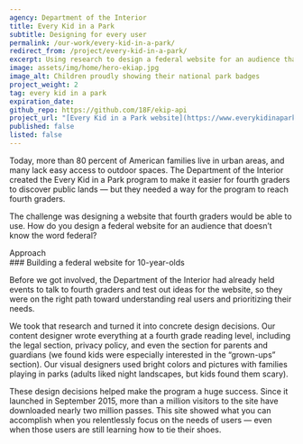 ```yaml
---
agency: Department of the Interior
title: Every Kid in a Park
subtitle: Designing for every user
permalink: /our-work/every-kid-in-a-park/
redirect_from: /project/every-kid-in-a-park/
excerpt: Using research to design a federal website for an audience that doesn’t know the word federal.
image: assets/img/home/hero-ekiap.jpg
image_alt: Children proudly showing their national park badges
project_weight: 2
tag: every kid in a park
expiration_date:
github_repo: https://github.com/18F/ekip-api
project_url: "[Every Kid in a Park website](https://www.everykidinapark.gov)"
published: false
listed: false
---
```


Today, more than 80 percent of American families live in urban areas, and many lack easy access to outdoor spaces. The Department of the Interior created the Every Kid in a Park program to make it easier for fourth graders to discover public lands — but they needed a way for the program to reach fourth graders.

The challenge was designing a website that fourth graders would be able to use. How do you design a federal website for an audience that doesn’t know the word federal?

<div class="case-study-preheader margin-top-6">Approach</div>
### Building a federal website for 10-year-olds

Before we got involved, the Department of the Interior had already held events to talk to fourth graders and test out ideas for the website, so they were on the right path toward understanding real users and prioritizing their needs.

We took that research and turned it into concrete design decisions. Our content designer wrote everything at a fourth grade reading level, including the legal section, privacy policy, and even the section for parents and guardians (we found kids were especially interested in the “grown-ups” section). Our visual designers used bright colors and pictures with families playing in parks (adults liked night landscapes, but kids found them scary).

These design decisions helped make the program a huge success. Since it launched in September 2015, more than a million visitors to the site have downloaded nearly two million passes. This site showed what you can accomplish when you relentlessly focus on the needs of users — even when those users are still learning how to tie their shoes.

